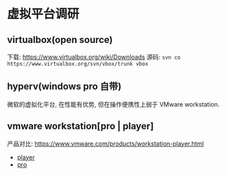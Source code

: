 # 虚拟平台调研

## virtualbox(open source)

下载: <https://www.virtualbox.org/wiki/Downloads>
源码: `svn co https://www.virtualbox.org/svn/vbox/trunk vbox`

## hyperv(windows pro 自带)

微软的虚拟化平台, 在性能有优势, 但在操作便携性上弱于 VMware workstation.

## vmware workstation[pro | player]

产品对比: <https://www.vmware.com/products/workstation-player.html>

- [player](https://www.vmware.com/products/workstation-player.html)
- [pro](https://www.vmware.com/products/workstation-pro.html)

